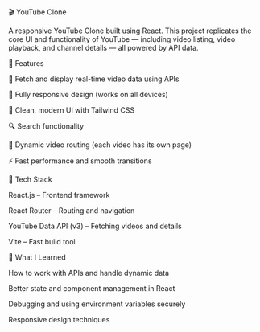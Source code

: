 🎬 YouTube Clone

A responsive YouTube Clone built using React.
This project replicates the core UI and functionality of YouTube — including video listing, video playback, and channel details — all powered by API data.

🚀 Features

🎥 Fetch and display real-time video data using APIs

📱 Fully responsive design (works on all devices)

🌙 Clean, modern UI with Tailwind CSS

🔍 Search functionality

🧭 Dynamic video routing (each video has its own page)

⚡ Fast performance and smooth transitions

🧰 Tech Stack

React.js – Frontend framework

React Router – Routing and navigation

YouTube Data API (v3) – Fetching videos and details

Vite – Fast build tool

🧠 What I Learned

How to work with APIs and handle dynamic data

Better state and component management in React

Debugging and using environment variables securely

Responsive design techniques 
